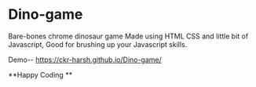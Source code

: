 # Dino-game
Bare-bones chrome dinosaur game
Made using HTML CSS and little bit of Javascript, 
Good for brushing up your Javascript skills. 


Demo-- https://ckr-harsh.github.io/Dino-game/

**Happy Coding **
